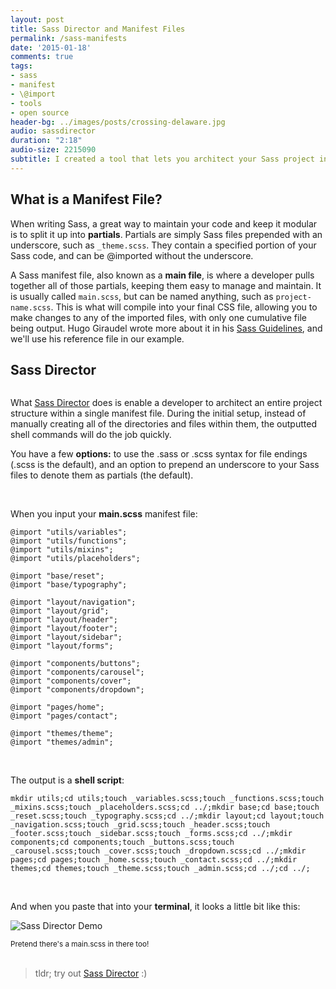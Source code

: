 ```yaml
---
layout: post
title: Sass Director and Manifest Files
permalink: /sass-manifests
date: '2015-01-18'
comments: true
tags:
- sass
- manifest
- \@import
- tools
- open source
header-bg: ../images/posts/crossing-delaware.jpg
audio: sassdirector
duration: "2:18"
audio-size: 2215090
subtitle: I created a tool that lets you architect your Sass project in a single location (your manifest file), and it will build all of the directories and partials for you! This blog explains what a Sass manifest file is, what it does, and why you should use one.
---
```


## What is a Manifest File?

When writing Sass, a great way to maintain your code and keep it modular is to split it up into <strong>partials</strong>. Partials are simply Sass files prepended with an underscore, such as `_theme.scss`. They contain a specified portion of your Sass code, and can be @imported without the underscore.

A Sass manifest file, also known as a <strong>main file</strong>, is where a developer pulls together all of those partials, keeping them easy to manage and maintain. It is usually called `main.scss`, but can be named anything, such as `project-name.scss`. This is what will compile into your final CSS file, allowing you to make changes to any of the imported files, with only one cumulative file being output. Hugo Giraudel wrote more about it in his [Sass Guidelines](http://sass-guidelin.es/#main-file), and we'll use his reference file in our example.

## Sass Director

<img style="max-width:250px; transform: rotate(-5deg); margin-left: 0;" src="../images/posts/sass-director.svg" alt="" class="left">

What [Sass Director](http://sassdirector.com) does is enable a developer to architect an entire project structure within a single manifest file. During the initial setup, instead of manually creating all of the directories and files within them, the outputted shell commands will do the job quickly.

You have a few <strong>options:</strong> to use the .sass or .scss syntax for file endings (.scss is the default), and an option to prepend an underscore to your Sass files to denote them as partials (the default).

<br>

When you input your <strong>main.scss</strong> manifest file:

```
@import "utils/variables";
@import "utils/functions";
@import "utils/mixins";
@import "utils/placeholders";

@import "base/reset";
@import "base/typography";

@import "layout/navigation";
@import "layout/grid";
@import "layout/header";
@import "layout/footer";
@import "layout/sidebar";
@import "layout/forms";

@import "components/buttons";
@import "components/carousel";
@import "components/cover";
@import "components/dropdown";

@import "pages/home";
@import "pages/contact";

@import "themes/theme";
@import "themes/admin";
```
<br>

The output is a <strong>shell script</strong>:

```
mkdir utils;cd utils;touch _variables.scss;touch _functions.scss;touch _mixins.scss;touch _placeholders.scss;cd ../;mkdir base;cd base;touch _reset.scss;touch _typography.scss;cd ../;mkdir layout;cd layout;touch _navigation.scss;touch _grid.scss;touch _header.scss;touch _footer.scss;touch _sidebar.scss;touch _forms.scss;cd ../;mkdir components;cd components;touch _buttons.scss;touch _carousel.scss;touch _cover.scss;touch _dropdown.scss;cd ../;mkdir pages;cd pages;touch _home.scss;touch _contact.scss;cd ../;mkdir themes;cd themes;touch _theme.scss;touch _admin.scss;cd ../;cd ../;
```
<br>

And when you paste that into your <strong>terminal</strong>, it looks a little bit like this:

![Sass Director Demo](../images/posts/sassdirector-demo.gif)

<small>Pretend there's a main.scss in there too!</small>
<br>
<br>
<blockquote>tldr; try out <a href="http://sassdirector.com">Sass Director</a> :)</blockquote>
<br>